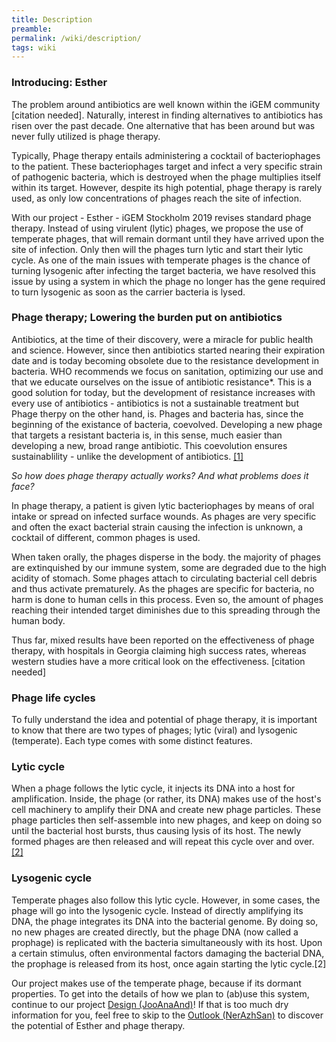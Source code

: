 ```yaml
---
title: Description
preamble:
permalink: /wiki/description/
tags: wiki
---
```


### Introducing: Esther

The problem around antibiotics are well known within the iGEM community [citation needed]. Naturally, interest in finding alternatives to antibiotics has risen over the past decade. One alternative that has been around but was never fully utilized is phage therapy.

Typically, Phage therapy entails administering a cocktail of bacteriophages to the patient. These bacteriophages target and infect a very specific strain of pathogenic bacteria, which is destroyed when the phage multiplies itself within its target. However, despite its high potential, phage therapy is rarely used, as only low concentrations of phages reach the site of infection.

With our project - Esther - iGEM Stockholm 2019 revises standard phage therapy. Instead of using virulent (lytic) phages, we propose the use of temperate phages, that will remain dormant until they have arrived upon the site of infection. Only then will the phages turn lytic and start their lytic cycle. As one of the main issues with temperate phages is the chance of turning lysogenic after infecting the target bacteria, we have resolved this issue by using a system in which the phage no longer has the gene required to turn lysogenic as soon as the carrier bacteria is lysed.

### Phage therapy; Lowering the burden put on antibiotics

Antibiotics, at the time of their discovery, were a miracle for public health and science. However, since then antibiotics started nearing their expiration date and is today becoming obsolete due to the resistance development in bacteria. WHO recommends we focus on sanitation, optimizing our use and that we educate ourselves on the issue of antibiotic resistance\*. This is a good solution for today, but the development of resistance increases with every use of antibiotics - antibiotics is not a sustainable treatment but Phage therpy on the other hand, is. Phages and bacteria has, since the beginning of the existance of bacteria, coevolved. Developing a new phage that targets a resistant bacteria is, in this sense, much easier than developing a new, broad range antibiotic. This coevolution ensures sustainablility - unlike the development of antibiotics. [[1]](https://www.who.int/antimicrobial-resistance/en/)

_So how does phage therapy actually works? And what problems does it face?_

In phage therapy, a patient is given lytic bacteriophages by means of oral intake or spread on infected surface wounds. As phages are very specific and often the exact bacterial strain causing the infection is unknown, a cocktail of different, common phages is used.

When taken orally, the phages disperse in the body. the majority of phages are extinquished by our immune system, some are degraded due to the high acidity of stomach. Some phages attach to circulating bacterial cell debris and thus activate prematurely. As the phages are specific for bacteria, no harm is done to human cells in this process. Even so, the amount of phages reaching their intended target diminishes due to this spreading through the human body.

Thus far, mixed results have been reported on the effectiveness of phage therapy, with hospitals in Georgia claiming high success rates, whereas western studies have a more critical look on the effectiveness. [citation needed]

### Phage life cycles

To fully understand the idea and potential of phage therapy, it is important to know that there are two types of phages; lytic (viral) and lysogenic (temperate). Each type comes with some distinct features.

### Lytic cycle

When a phage follows the lytic cycle, it injects its DNA into a host for amplification. Inside, the phage (or rather, its DNA) makes use of the host's cell machinery to amplify their DNA and create new phage particles. These phage particles then self-assemble into new phages, and keep on doing so until the bacterial host bursts, thus causing lysis of its host. The newly formed phages are then released and will repeat this cycle over and over. [[2]](# 'Howard-Varona C, et al., SME J. 2017 Jul; 11(7): 1511–1520')

### Lysogenic cycle

Temperate phages also follow this lytic cycle. However, in some cases, the phage will go into the lysogenic cycle. Instead of directly amplifying its DNA, the phage integrates its DNA into the bacterial genome. By doing so, no new phages are created directly, but the phage DNA (now called a prophage) is replicated with the bacteria simultaneously with its host. Upon a certain stimulus, often environmental factors damaging the bacterial DNA, the prophage is released from its host, once again starting the lytic cycle.[2]

[](https://www.notion.so/1098d1a501a04f12bc8318252d695c1c#16b21cf69062440a8ac8f10a36bd6151)

Our project makes use of the temperate phage, because if its dormant properties. To get into the details of how we plan to (ab)use this system, continue to our project [Design (JooAnaAnd)](https://www.notion.so/f4c539ce-3452-45f2-80bb-8dc169a7f65f)! If that is too much dry information for you, feel free to skip to the [Outlook (NerAzhSan)](https://www.notion.so/31b0d1eb-186c-4856-b7a0-0e0b897a754e) to discover the potential of Esther and phage therapy.
